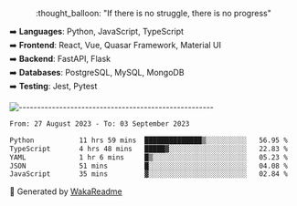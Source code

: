 <p align="center"> 
  :thought_balloon: "If there is no struggle, there is no progress"
</p>

<p align="left">
  ➡️ <strong>Languages</strong>: Python, JavaScript, TypeScript<br>
  ➡️ <strong>Frontend</strong>: React, Vue, Quasar Framework, Material UI<br>
  ➡️ <strong>Backend</strong>: FastAPI, Flask<br>
  ➡️ <strong>Databases</strong>: PostgreSQL, MySQL, MongoDB<br>
  ➡️ <strong>Testing</strong>: Jest, Pytest<br>
</p>

![-----------------------------------------------------](https://raw.githubusercontent.com/andreasbm/readme/master/assets/lines/vintage.png)

<!--START_SECTION:waka-->

```txt
From: 27 August 2023 - To: 03 September 2023

Python           11 hrs 59 mins  ██████████████▒░░░░░░░░░░   56.95 %
TypeScript       4 hrs 48 mins   █████▓░░░░░░░░░░░░░░░░░░░   22.83 %
YAML             1 hr 6 mins     █▒░░░░░░░░░░░░░░░░░░░░░░░   05.23 %
JSON             51 mins         █░░░░░░░░░░░░░░░░░░░░░░░░   04.08 %
JavaScript       35 mins         ▓░░░░░░░░░░░░░░░░░░░░░░░░   02.84 %
```

<!--END_SECTION:waka-->


🚀 Generated by [WakaReadme](https://github.com/athul/waka-readme)
